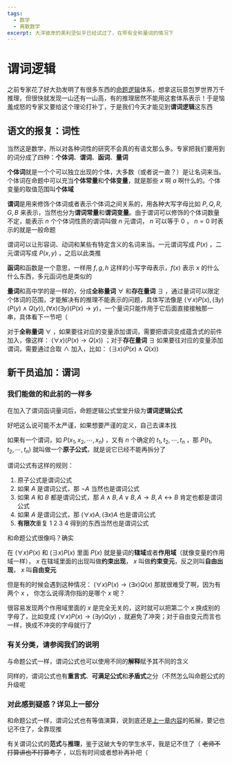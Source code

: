 ```yaml
---
tags:
  - 数学
  - 离散数学
excerpt: 大洋彼岸的美利坚似乎已经试过了，在带有全称量词的情况下
---
```

# 谓词逻辑

之前专家花了好大劲发明了有很多东西的[命题逻辑](2025-05-15-为命题加以逻辑.md)体系，想拿这玩意包罗世界万千推理，但很快就发现一山还有一山高，有的推理居然不能用这套体系表示！于是恼羞成怒的专家又要给这个理论打补丁，于是我们今天才能见到**谓词逻辑**这东西

## 语文的报复：词性

当然这是数学，所以对各种词性的研究不会真的有语文那么多。专家把我们要用到的词分成了四种：**个体词**、**谓词**、**函词**、**量词**

**个体词**就是一个个可以独立出现的个体，大多数（或者说一直？）是让名词来当。个体词在命题中可以充当**个体常量**和**个体变量**，就是那些 $x$ 啊 $a$ 啊什么的。个体变量的取值范围叫**个体域**

**谓词**是用来修饰个体词或者表示个体词之间关系的，用各种大写字母比如 $P,Q,R,G,B$ 来表示，当然也分为**谓词常量**和**谓词变量**。由于谓词可以修饰的个体词数量不定，能表示 $n$ 个个体词性质的谓词叫做 $n$ 元谓词， $n$ 可以等于 $0$ ， $n=0$ 时表示的就是一般命题

谓词可以让形容词、动词和某些有特定含义的名词来当。一元谓词写成 $P(x)$ ，二元谓词写成 $P(x,y)$ ，之后以此类推

**函词**和函数是一个意思，一样用 $f,g,h$ 这样的小写字母表示，$f(x)$ 表示 $x$ 的什么什么东西，多元函词也是类似的

**量词**和高中学的是一样的，分成**全称量词** $\forall$ 和**存在量词** $\exists$ ，通过量词可以限定个体词的范围，才能解决有的推理不能表示的问题，具体写法像是 $(\forall x)P(x),(\exists y)(P(y) \land Q(y)),(\forall x)(\exists y)(P(x) \rightarrow y)$，一个量词只能作用于它后面直接接触那一串，具体看下一节吧（

对于**全称量词** $\forall$ ，如果要往对应的变量添加谓词，需要把谓词变成蕴含式的前件加入，像这样： $(\forall x)(P(x) \rightarrow Q(x))$ ；对于**存在量词** $\exists$ 如果要往对应的变量添加谓词，需要通过合取 $\land$ 加入，比如： $(\exists x)(P(x) \land Q(x))$ 

## 新干员追加：谓词

### 我们能做的和此前的一样多

在加入了谓词函词量词后，命题逻辑公式堂堂升级为**谓词逻辑公式**

好吧这么说可能不太严谨，如果想要严谨的定义，自己去课本找

如果有一个谓词，如 $P(x_1,x_2,\cdots,x_n)$ ，又有 $n$ 个确定的 $t_1,t_2,\cdots,t_n$ ，那 $P(t_1,t_2,\cdots,t_n)$ 就叫做一个**原子公式**，就是说它已经不能再拆分了

谓词公式有这样的规则：

1. 原子公式是谓词公式
2. 如果 $A$ 是谓词公式，那 $\neg A$ 当然也是谓词公式
3. 如果 $A$ 和 $B$ 都是谓词公式，那 $A \land B, A\lor B, A \rightarrow B, A \leftrightarrow B$ 肯定也都是谓词公式
4. 如果 $A$ 是谓词公式，那 $(\forall x)A, (\exists x)A$ 也是谓词公式
5. **有限次**重复 1 2 3 4 得到的东西当然也是谓词公式

和命题公式很像吗？确实

在 $(\forall x)P(x)$ 和 $(\exists x)P(x)$ 里面 $P(x)$ 就是量词的**辖域**或者**作用域**（就像变量的作用域一样）， $x$ 在辖域里面的出现叫做**约束出现**， $x$ 叫做**约束变元**，反之则叫**自由出现**， $x$ 叫**自由变元**

但是有的时候会遇到这种情况： $(\forall x)P(x) \rightarrow (\exists x)Q(x)$ 那就很难受了啊，因为有两个 $x$ ， 你怎么说得清你指的是哪个 $x$ 呢？

很容易发现两个作用域里面的 $x$ 是完全无关的，这时就可以把第二个 $x$ 换成别的字母了，比如变成 $(\forall x)P(x) \rightarrow (\exists y)Q(y)$ ，就避免了冲突；对于自由变元而言也一样，换成不冲突的字母就行了

### 有关分类，请参阅我们的说明

与命题公式一样，谓词公式也可以使用不同的**解释**赋予其不同的含义

同样的，谓词公式也有**重言式**、**可满足公式**和**矛盾式**之分（不然怎么叫命题公式的升级呢

### 对此感到疑惑？详见上一部分

和命题公式一样，谓词公式也有等值演算，说到底还是[上一章内容](2025-05-15-为命题加以逻辑.md#坐和放宽，要开始计算了)的拓展，要记也记不住了，全靠现推

有关谓词公式的**范式**与**推理**，鉴于这破大专的学生水平，我是记不住了（ ~~老师不打算讲也不打算考了~~ ，以后有时间或者想补再补吧（
